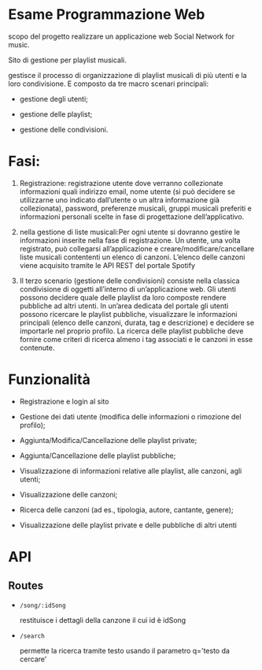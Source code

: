 # Esame Programmazione Web

scopo del progetto realizzare un applicazione web Social Network for music.



Sito di gestione per playlist musicali.



gestisce il processo di organizzazione di playlist
musicali di più utenti e la loro condivisione. E composto da tre macro
scenari principali:

* gestione degli utenti;

* gestione delle playlist;

* gestione delle condivisioni.

# Fasi:

1. Registrazione: registrazione utente dove verranno
   collezionate informazioni quali indirizzo email, nome utente (si può decidere se utilizzarne uno indicato dall’utente o un altra informazione già collezionata), password, preferenze musicali, gruppi musicali preferiti e informazioni personali scelte in fase di progettazione dell’applicativo.

2. nella gestione di liste musicali:Per ogni utente si dovranno gestire le informazioni
   inserite nella fase di registrazione. Un utente, una volta registrato,
   può collegarsi all’applicazione e creare/modificare/cancellare liste
   musicali contententi un elenco di canzoni. L’elenco delle canzoni
   viene acquisito tramite le API REST del portale Spotify

3. Il terzo scenario (gestione delle condivisioni) consiste nella classica condivisione di oggetti all’interno di un’applicazione web. Gli utenti possono decidere quale delle playlist da loro composte rendere pubbliche ad altri utenti. In un’area dedicata del portale gli utenti possono ricercare le playlist pubbliche, visualizzare le informazioni principali (elenco delle canzoni, durata, tag e descrizione) e decidere se importarle nel proprio profilo. La ricerca delle playlist pubbliche deve fornire come criteri di ricerca almeno i tag associati e le canzoni in esse contenute.



# Funzionalità

- Registrazione e login al sito

-  Gestione dei dati utente (modifica delle informazioni o rimozione del
  profilo);

- Aggiunta/Modifica/Cancellazione delle playlist private;

- Aggiunta/Cancellazione delle playlist pubbliche;

- Visualizzazione di informazioni relative alle playlist, alle canzoni, agli
  utenti;

- Visualizzazione delle canzoni;
* Ricerca delle canzoni (ad es., tipologia, autore, cantante, genere);

* Visualizzazione delle playlist private e delle pubbliche di altri utenti
# API

## Routes

* ```
  /song/:idSong
  ```
  
  restituisce i dettagli della canzone il cui id è idSong

* ```
  /search
  ```
  
  permette la ricerca tramite  testo usando il parametro q='testo da cercare'



